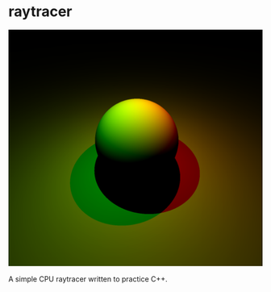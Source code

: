 # raytracer

![A sphere illuminated with two colored lights; rendered in the raytracer](sample.png)

A simple CPU raytracer written to practice C++.
